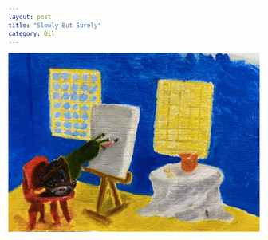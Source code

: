 ```yaml
---
layout: post
title: "Slowly But Surely"
category: Oil
---
```

![Slowly But Surely](/images/up/art/oil/slow.jpeg)